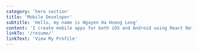 ```yaml
---
category: 'hero section'
title: 'Mobile Developer'
subtitle: 'Hello, my name is Nguyen Ha Hoang Long'
content: 'I create mobile apps for both iOS and Android using React Native. I''m currently working at Ban Vien Company based in Ho Chi Minh City, Vietnam.'
linkTo: '/resume/'
linkText: 'View My Profile'
---
```

